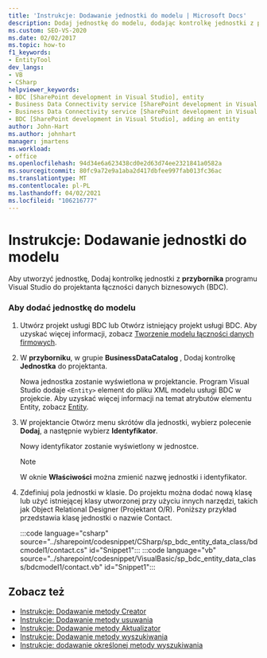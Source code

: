 ```yaml
---
title: 'Instrukcje: Dodawanie jednostki do modelu | Microsoft Docs'
description: Dodaj jednostkę do modelu, dodając kontrolkę jednostki z przybornika programu Visual Studio do projektanta łączności danych biznesowych (BDC).
ms.custom: SEO-VS-2020
ms.date: 02/02/2017
ms.topic: how-to
f1_keywords:
- EntityTool
dev_langs:
- VB
- CSharp
helpviewer_keywords:
- BDC [SharePoint development in Visual Studio], entity
- Business Data Connectivity service [SharePoint development in Visual Studio], adding an entity
- Business Data Connectivity service [SharePoint development in Visual Studio], entity
- BDC [SharePoint development in Visual Studio], adding an entity
author: John-Hart
ms.author: johnhart
manager: jmartens
ms.workload:
- office
ms.openlocfilehash: 94d34e6a623438cd0e2d63d74ee2321841a0582a
ms.sourcegitcommit: 80fc9a72e9a1aba2d417dbfee997fab013fc36ac
ms.translationtype: MT
ms.contentlocale: pl-PL
ms.lasthandoff: 04/02/2021
ms.locfileid: "106216777"
---
```

# <a name="how-to-add-an-entity-to-a-model"></a>Instrukcje: Dodawanie jednostki do modelu
  Aby utworzyć jednostkę, Dodaj kontrolkę jednostki z **przybornika** programu Visual Studio do projektanta łączności danych biznesowych (BDC).

### <a name="to-add-an-entity-to-the-model"></a>Aby dodać jednostkę do modelu

1. Utwórz projekt usługi BDC lub Otwórz istniejący projekt usługi BDC. Aby uzyskać więcej informacji, zobacz [Tworzenie modelu łączności danych firmowych](../sharepoint/creating-a-business-data-connectivity-model.md).

2. W **przyborniku**, w grupie **BusinessDataCatalog** , Dodaj kontrolkę **Jednostka** do projektanta.

     Nowa jednostka zostanie wyświetlona w projektancie. Program Visual Studio dodaje `<Entity>` element do pliku XML modelu usługi BDC w projekcie. Aby uzyskać więcej informacji na temat atrybutów elementu Entity, zobacz [Entity](/previous-versions/office/developer/sharepoint-2010/ee558325(v=office.14)).

3. W projektancie Otwórz menu skrótów dla jednostki, wybierz polecenie **Dodaj**, a następnie wybierz **Identyfikator**.

     Nowy identyfikator zostanie wyświetlony w jednostce.

    > [!NOTE]
    > W oknie **Właściwości** można zmienić nazwę jednostki i identyfikator.

4. Zdefiniuj pola jednostki w klasie. Do projektu można dodać nową klasę lub użyć istniejącej klasy utworzonej przy użyciu innych narzędzi, takich jak Object Relational Designer (Projektant O/R). Poniższy przykład przedstawia klasę jednostki o nazwie Contact.

    :::code language="csharp" source="../sharepoint/codesnippet/CSharp/sp_bdc_entity_data_class/bdcmodel1/contact.cs" id="Snippet1":::
    :::code language="vb" source="../sharepoint/codesnippet/VisualBasic/sp_bdc_entity_data_class/bdcmodel1/contact.vb" id="Snippet1":::

## <a name="see-also"></a>Zobacz też
- [Instrukcje: Dodawanie metody Creator](../sharepoint/how-to-add-a-creator-method.md)
- [Instrukcje: Dodawanie metody usuwania](../sharepoint/how-to-add-a-deleter-method.md)
- [Instrukcje: Dodawanie metody Aktualizator](../sharepoint/how-to-add-an-updater-method.md)
- [Instrukcje: Dodawanie metody wyszukiwania](../sharepoint/how-to-add-a-finder-method.md)
- [Instrukcje: dodawanie określonej metody wyszukiwania](../sharepoint/how-to-add-a-specific-finder-method.md)
